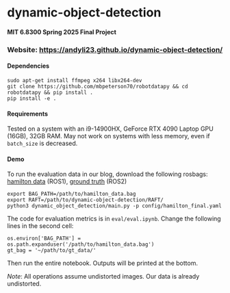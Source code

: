 # dynamic-object-detection

#### MIT 6.8300 Spring 2025 Final Project

### Website: https://andyli23.github.io/dynamic-object-detection/

#### Dependencies

```
sudo apt-get install ffmpeg x264 libx264-dev
git clone https://github.com/mbpeterson70/robotdatapy && cd robotdatapy && pip install .
pip install -e .
```

#### Requirements

Tested on a system with an i9-14900HX, GeForce RTX 4090 Laptop GPU (16GB), 32GB RAM. May not work on systems
with less memory, even if `batch_size` is decreased.

#### Demo

To run the evaluation data in our blog, download the following rosbags:
[hamilton data](https://drive.google.com/file/d/1kZmhye7E61mLJtyaEFTm_aBValKu3VF5/view?usp=sharing) (ROS1), 
[ground truth](https://drive.google.com/drive/folders/1qGDTkIi9izoh6WXzFa-ODQmevd7g-kpr?usp=drive_link) (ROS2)

```
export BAG_PATH=/path/to/hamilton_data.bag
export RAFT=/path/to/dynamic-object-detection/RAFT/
python3 dynamic_object_detection/main.py -p config/hamilton_final.yaml
```

The code for evaluation metrics is in `eval/eval.ipynb`. Change the following lines in the second cell:
```
os.environ['BAG_PATH'] = os.path.expanduser('/path/to/hamilton_data.bag')
gt_bag = '~/path/to/gt_data/'
```
Then run the entire notebook. Outputs will be printed at the bottom.

*Note*: All operations assume undistorted images. Our data is already undistorted.